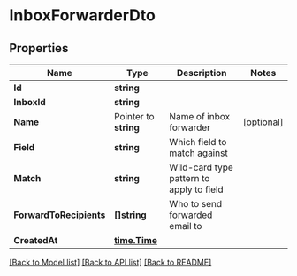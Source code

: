 # InboxForwarderDto

## Properties

Name | Type | Description | Notes
------------ | ------------- | ------------- | -------------
**Id** | **string** |  | 
**InboxId** | **string** |  | 
**Name** | Pointer to **string** | Name of inbox forwarder | [optional] 
**Field** | **string** | Which field to match against | 
**Match** | **string** | Wild-card type pattern to apply to field | 
**ForwardToRecipients** | **[]string** | Who to send forwarded email to | 
**CreatedAt** | [**time.Time**](time.Time) |  | 

[[Back to Model list]](../README#documentation-for-models) [[Back to API list]](../README#documentation-for-api-endpoints) [[Back to README]](../README)


